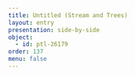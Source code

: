 ```yaml
---
title: Untitled (Stream and Trees)
layout: entry
presentation: side-by-side
object:
  - id: ptl-26179
order: 137
menu: false
---
```








